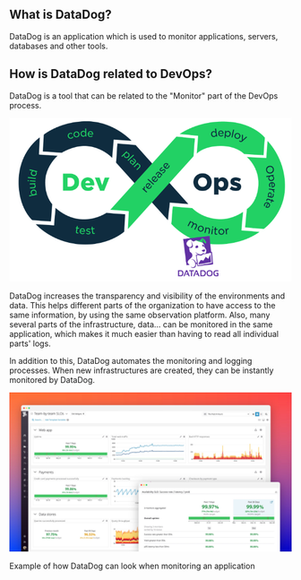 ## What is DataDog? 

DataDog is an application which is used to monitor applications, servers, databases and other tools. 

## How is DataDog related to DevOps? 

DataDog is a tool that can be related to the "Monitor" part of the DevOps process.

![](devops_process.png)

DataDog increases the transparency and visibility of the environments and data. This helps different parts of the organization to have access to the same information, by using the same observation platform. Also, many several parts of the infrastructure, data... can  be monitored in the same application, which makes it much easier than having to read all individual parts' logs. 

In addition to this, DataDog automates the monitoring and logging processes. When new infrastructures are created, they can be instantly monitored by DataDog. 

![](example.jpeg)

Example of how DataDog can look when monitoring an application
